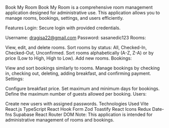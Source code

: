 Book My Room
Book My Room is a comprehensive room management application designed for administrative use. This application allows you to manage rooms, bookings, settings, and users efficiently.

Features
Login: Secure login with provided credentials.

Username: dragisa22@gmail.com
Password: sasanedic123
Rooms:

View, edit, and delete rooms.
Sort rooms by status: All, Checked-In, Checked-Out, Unconfirmed.
Sort rooms alphabetically (A-Z, Z-A) or by price (Low to High, High to Low).
Add new rooms.
Bookings:

View and sort bookings similarly to rooms.
Manage bookings by checking in, checking out, deleting, adding breakfast, and confirming payment.
Settings:

Configure breakfast price.
Set maximum and minimum days for bookings.
Define the maximum number of guests allowed per booking.
Users:

Create new users with assigned passwords.
Technologies Used
Vite
React.js
TypeScript
React Hook Form
Zod
Toastify
React Icons
Redux
Date-fns
Supabase
React Router DOM
Note: This application is intended for administrative management of rooms and bookings.
